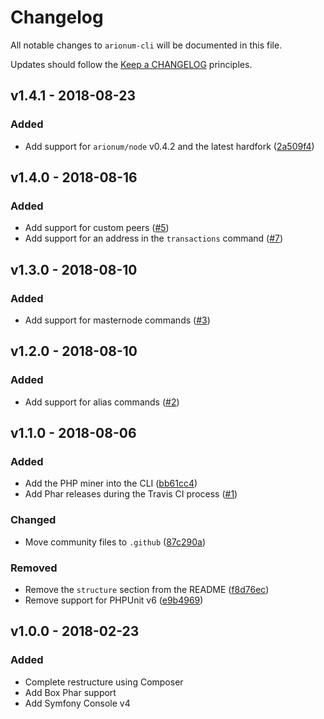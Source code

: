 # Changelog

All notable changes to `arionum-cli` will be documented in this file.

Updates should follow the [Keep a CHANGELOG](https://keepachangelog.com) principles.

## v1.4.1 - 2018-08-23

### Added
- Add support for `arionum/node` v0.4.2 and the latest hardfork ([2a509f4](https://github.com/pxgamer/arionum-cli/commit/2a509f4d593dacffe0ea5b70a24f972f9b68702f))

## v1.4.0 - 2018-08-16

### Added
- Add support for custom peers ([#5](https://github.com/pxgamer/arionum-cli/issues/5))
- Add support for an address in the `transactions` command ([#7](https://github.com/pxgamer/arionum-cli/issues/7))

## v1.3.0 - 2018-08-10

### Added
- Add support for masternode commands ([#3](https://github.com/pxgamer/arionum-cli/issues/3))

## v1.2.0 - 2018-08-10

### Added
- Add support for alias commands ([#2](https://github.com/pxgamer/arionum-cli/issues/2))

## v1.1.0 - 2018-08-06

### Added
- Add the PHP miner into the CLI ([bb61cc4](https://github.com/pxgamer/arionum-cli/commit/bb61cc4d2afa682f3b9b1eb6b222b1207b18bd5d))
- Add Phar releases during the Travis CI process ([#1](https://github.com/pxgamer/arionum-cli/issues/1))

### Changed
- Move community files to `.github` ([87c290a](https://github.com/pxgamer/arionum-cli/commit/87c290a2269aca36b761c6dcb57584ac65df263f))

### Removed
- Remove the `structure` section from the README ([f8d76ec](https://github.com/pxgamer/arionum-cli/commit/f8d76ece4f704e375ead9bbcff59f66b005cf046))
- Remove support for PHPUnit v6 ([e9b4969](https://github.com/pxgamer/arionum-cli/commit/e9b4969e14e3ade65d8d850e7b5ad597f9a1220c))

## v1.0.0 - 2018-02-23

### Added
- Complete restructure using Composer
- Add Box Phar support
- Add Symfony Console v4
